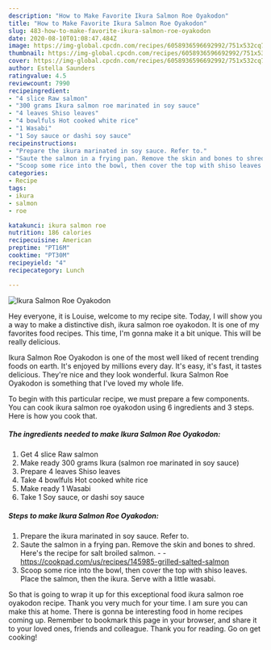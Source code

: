```yaml
---
description: "How to Make Favorite Ikura Salmon Roe Oyakodon"
title: "How to Make Favorite Ikura Salmon Roe Oyakodon"
slug: 483-how-to-make-favorite-ikura-salmon-roe-oyakodon
date: 2020-08-10T01:08:47.484Z
image: https://img-global.cpcdn.com/recipes/6058936596692992/751x532cq70/ikura-salmon-roe-oyakodon-recipe-main-photo.jpg
thumbnail: https://img-global.cpcdn.com/recipes/6058936596692992/751x532cq70/ikura-salmon-roe-oyakodon-recipe-main-photo.jpg
cover: https://img-global.cpcdn.com/recipes/6058936596692992/751x532cq70/ikura-salmon-roe-oyakodon-recipe-main-photo.jpg
author: Estella Saunders
ratingvalue: 4.5
reviewcount: 7990
recipeingredient:
- "4 slice Raw salmon"
- "300 grams Ikura salmon roe marinated in soy sauce"
- "4 leaves Shiso leaves"
- "4 bowlfuls Hot cooked white rice"
- "1 Wasabi"
- "1 Soy sauce or dashi soy sauce"
recipeinstructions:
- "Prepare the ikura marinated in soy sauce. Refer to."
- "Saute the salmon in a frying pan. Remove the skin and bones to shred. Here&#39;s the recipe for salt broiled salmon.  https://cookpad.com/us/recipes/145985-grilled-salted-salmon"
- "Scoop some rice into the bowl, then cover the top with shiso leaves. Place the salmon, then the ikura. Serve with a little wasabi."
categories:
- Recipe
tags:
- ikura
- salmon
- roe

katakunci: ikura salmon roe 
nutrition: 186 calories
recipecuisine: American
preptime: "PT16M"
cooktime: "PT30M"
recipeyield: "4"
recipecategory: Lunch

---
```



![Ikura Salmon Roe Oyakodon](https://img-global.cpcdn.com/recipes/6058936596692992/751x532cq70/ikura-salmon-roe-oyakodon-recipe-main-photo.jpg)

Hey everyone, it is Louise, welcome to my recipe site. Today, I will show you a way to make a distinctive dish, ikura salmon roe oyakodon. It is one of my favorites food recipes. This time, I'm gonna make it a bit unique. This will be really delicious.



Ikura Salmon Roe Oyakodon is one of the most well liked of recent trending foods on earth. It's enjoyed by millions every day. It's easy, it's fast, it tastes delicious. They're nice and they look wonderful. Ikura Salmon Roe Oyakodon is something that I've loved my whole life.


To begin with this particular recipe, we must prepare a few components. You can cook ikura salmon roe oyakodon using 6 ingredients and 3 steps. Here is how you cook that.

<!--inarticleads1-->

##### The ingredients needed to make Ikura Salmon Roe Oyakodon:

1. Get 4 slice Raw salmon
1. Make ready 300 grams Ikura (salmon roe marinated in soy sauce)
1. Prepare 4 leaves Shiso leaves
1. Take 4 bowlfuls Hot cooked white rice
1. Make ready 1 Wasabi
1. Take 1 Soy sauce, or dashi soy sauce




<!--inarticleads2-->

##### Steps to make Ikura Salmon Roe Oyakodon:

1. Prepare the ikura marinated in soy sauce. Refer to.
1. Saute the salmon in a frying pan. Remove the skin and bones to shred. Here&#39;s the recipe for salt broiled salmon. -  - https://cookpad.com/us/recipes/145985-grilled-salted-salmon
1. Scoop some rice into the bowl, then cover the top with shiso leaves. Place the salmon, then the ikura. Serve with a little wasabi.




So that is going to wrap it up for this exceptional food ikura salmon roe oyakodon recipe. Thank you very much for your time. I am sure you can make this at home. There is gonna be interesting food in home recipes coming up. Remember to bookmark this page in your browser, and share it to your loved ones, friends and colleague. Thank you for reading. Go on get cooking!
